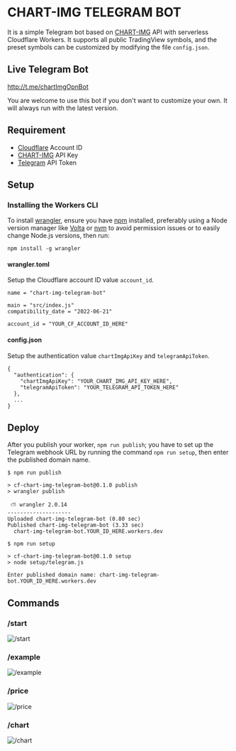 # CHART-IMG TELEGRAM BOT

It is a simple Telegram bot based on [CHART-IMG](https://doc.chart-img.com) API with serverless Cloudflare Workers. It supports all public TradingView symbols, and the preset symbols can be customized by modifying the file `config.json`.

## Live Telegram Bot

http://t.me/chartImgOpnBot

You are welcome to use this bot if you don't want to customize your own. It will always run with the latest version.

## Requirement

- [Cloudflare](https://workers.cloudflare.com) Account ID
- [CHART-IMG](https://chart-img.com) API Key
- [Telegram](https://core.telegram.org/bots) API Token

## Setup

### Installing the Workers CLI

To install [wrangler](https://github.com/cloudflare/wrangler2), ensure you have [npm](https://docs.npmjs.com/getting-started) installed, preferably using a Node version manager like [Volta](https://volta.sh) or [nvm](https://github.com/nvm-sh/nvm) to avoid permission issues or to easily change Node.js versions, then run:

```
npm install -g wrangler
```

#### wrangler.toml

Setup the Cloudflare account ID value `account_id`.

```
name = "chart-img-telegram-bot"

main = "src/index.js"
compatibility_date = "2022-06-21"

account_id = "YOUR_CF_ACCOUNT_ID_HERE"
```

#### config.json

Setup the authentication value `chartImgApiKey` and `telegramApiToken`.

```
{
  "authentication": {
    "chartImgApiKey": "YOUR_CHART_IMG_API_KEY_HERE",
    "telegramApiToken": "YOUR_TELEGRAM_API_TOKEN_HERE"
  },
  ...
}
```

## Deploy

After you publish your worker, `npm run publish`; you have to set up the Telegram webhook URL by running the command `npm run setup`, then enter the published domain name.

```
$ npm run publish

> cf-chart-img-telegram-bot@0.1.0 publish
> wrangler publish

 ⛅️ wrangler 2.0.14
--------------------
Uploaded chart-img-telegram-bot (0.80 sec)
Published chart-img-telegram-bot (3.33 sec)
  chart-img-telegram-bot.YOUR_ID_HERE.workers.dev

$ npm run setup

> cf-chart-img-telegram-bot@0.1.0 setup
> node setup/telegram.js

Enter published domain name: chart-img-telegram-bot.YOUR_ID_HERE.workers.dev
```

## Commands

### /start

![/start](doc/start.png?raw=true)

### /example

![/example](doc/example.png?raw=true)

### /price

![/price](doc/price.png?raw=true)

### /chart

![/chart](doc/chart.png?raw=true)
